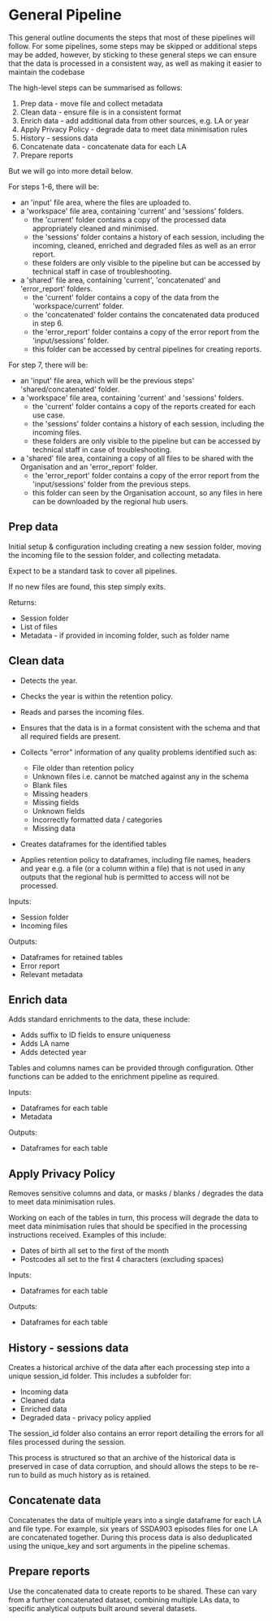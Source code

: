 # General Pipeline

This general outline documents the steps that most of these pipelines will follow. For some pipelines, some steps may be skipped or additional steps may be added, however, by sticking to these general steps we can ensure that the data is processed in a consistent way, as well as making it easier to maintain the codebase

The high-level steps can be summarised as follows:

1. Prep data - move file and collect metadata
2. Clean data - ensure file is in a consistent format
3. Enrich data - add additional data from other sources, e.g. LA or year
4. Apply Privacy Policy - degrade data to meet data minimisation rules
5. History - sessions data
6. Concatenate data - concatenate data for each LA
7. Prepare reports

But we will go into more detail below.

For steps 1-6, there will be:

* an 'input' file area, where the files are uploaded to.
* a 'workspace' file area, containing 'current' and 'sessions' folders. 
  * the 'current' folder contains a copy of the processed data appropriately cleaned and minimised. 
  * the 'sessions' folder contains a history of each session, including the incoming, cleaned, enriched and degraded files as well as an error report. 
  * these folders are only visible to the pipeline but can be accessed by technical staff in case of troubleshooting. 
* a 'shared' file area, containing 'current', 'concatenated' and 'error_report' folders.
  * the 'current' folder contains a copy of the data from the 'workspace/current' folder.
  * the 'concatenated' folder contains the concatenated data produced in step 6.
  * the 'error_report' folder contains a copy of the error report from the 'input/sessions' folder.
  * this folder can be accessed by central pipelines for creating reports.

For step 7, there will be:

* an 'input' file area, which will be the previous steps' 'shared/concatenated' folder.
* a 'workspace' file area, containing 'current' and 'sessions' folders. 
  * the 'current' folder contains a copy of the reports created for each use case. 
  * the 'sessions' folder contains a history of each session, including the incoming files. 
  * these folders are only visible to the pipeline but can be accessed by technical staff in case of troubleshooting. 
* a 'shared' file area, containing a copy of all files to be shared with the Organisation and an 'error_report' folder.
  * the 'error_report' folder contains a copy of the error report from the 'input/sessions' folder from the previous steps.
  * this folder can seen by the Organisation account, so any files in here can be downloaded by the regional hub users.

## Prep data

Initial setup & configuration including creating a new session folder, moving the incoming file to the session folder, and collecting metadata.

Expect to be a standard task to cover all pipelines.

If no new files are found, this step simply exits.

Returns:

* Session folder
* List of files
* Metadata - if provided in incoming folder, such as folder name

## Clean data

* Detects the year.
* Checks the year is within the retention policy.
* Reads and parses the incoming files.
* Ensures that the data is in a format consistent with the schema and that all required fields are present. 
* Collects "error" information of any quality problems identified such as:

  * File older than retention policy
  * Unknown files i.e. cannot be matched against any in the schema
  * Blank files
  * Missing headers
  * Missing fields
  * Unknown fields
  * Incorrectly formatted data / categories
  * Missing data

* Creates dataframes for the identified tables
* Applies retention policy to dataframes, including file names, headers and year e.g. a file (or a column within a file) that is not used in any outputs that the regional hub is permitted to access will not be processed.

Inputs:

  * Session folder
  * Incoming files

Outputs:

  * Dataframes for retained tables
  * Error report
  * Relevant metadata

## Enrich data

Adds standard enrichments to the data, these include:

  * Adds suffix to ID fields to ensure uniqueness
  * Adds LA name
  * Adds detected year

Tables and columns names can be provided through configuration. Other functions can be added to the enrichment pipeline as required.

Inputs:

  * Dataframes for each table
  * Metadata

Outputs:

  * Dataframes for each table

## Apply Privacy Policy

Removes sensitive columns and data, or masks / blanks / degrades the data to meet data minimisation rules.

Working on each of the tables in turn, this process will degrade the data to meet data minimisation rules that should be specified in the processing instructions received. Examples of this include:

  * Dates of birth all set to the first of the month
  * Postcodes all set to the first 4 characters (excluding spaces)

Inputs:

  * Dataframes for each table

Outputs:

  * Dataframes for each table

## History - sessions data

Creates a historical archive of the data after each processing step into a unique session_id folder. This includes a subfolder for:

* Incoming data
* Cleaned data
* Enriched data
* Degraded data - privacy policy applied

The session_id folder also contains an error report detailing the errors for all files processed during the session.

This process is structured so that an archive of the historical data is preserved in case of data corruption, and should allows the steps to be re-run to build as much
history as is retained.

## Concatenate data

Concatenates the data of multiple years into a single dataframe for each LA and file type. For example, six years of SSDA903 episodes files for one LA are concatenated together. During this process data is also deduplicated using the unique_key and sort arguments in the pipeline schemas.

## Prepare reports

Use the concatenated data to create reports to be shared. These can vary from a further concatenated dataset, combining multiple LAs data, to specific analytical outputs built around several datasets.